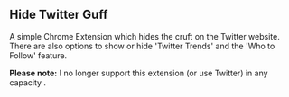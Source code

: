 ## Hide Twitter Guff

A simple Chrome Extension which hides the cruft on the Twitter website. There are also options to show or hide 'Twitter Trends' and the 'Who to Follow' feature.

**Please note:** I no longer support this extension (or use Twitter) in any capacity . 
